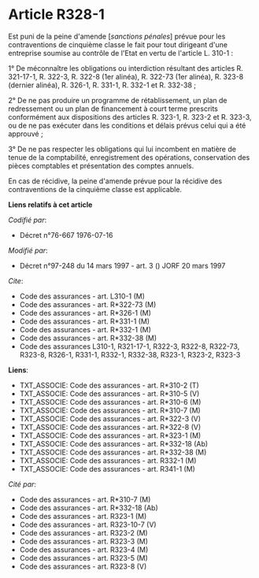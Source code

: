 # Article R328-1

Est puni de la peine d'amende [*sanctions pénales*] prévue pour les contraventions de cinquième classe le fait pour tout
dirigeant d'une entreprise soumise au contrôle de l'Etat en vertu de l'article L. 310-1 :

1° De méconnaître les obligations ou interdiction résultant des articles R. 321-17-1, R. 322-3, R. 322-8 (1er alinéa), R.
322-73 (1er alinéa), R. 323-8 (dernier alinéa), R. 326-1, R. 331-1, R. 332-1 et R. 332-38 ;

2° De ne pas produire un programme de rétablissement, un plan de redressement ou un plan de financement à court terme
prescrits conformément aux dispositions des articles R. 323-1, R. 323-2 et R. 323-3, ou de ne pas exécuter dans les
conditions et délais prévus celui qui a été approuvé ;

3° De ne pas respecter les obligations qui lui incombent en matière de tenue de la comptabilité, enregistrement des
opérations, conservation des pièces comptables et présentation des comptes annuels.

En cas de récidive, la peine d'amende prévue pour la récidive des contraventions de la cinquième classe est applicable.

**Liens relatifs à cet article**

_Codifié par_:

  - Décret n°76-667 1976-07-16

_Modifié par_:

  - Décret n°97-248 du 14 mars 1997 - art. 3 () JORF 20 mars 1997

_Cite_:

  - Code des assurances - art. L310-1 (M)
  - Code des assurances - art. R*322-73 (M)
  - Code des assurances - art. R*326-1 (M)
  - Code des assurances - art. R*331-1 (M)
  - Code des assurances - art. R*332-1 (M)
  - Code des assurances - art. R*332-38 (M)
  - Code des assurances L310-1, R321-17-1, R322-3, R322-8, R322-73, R323-8, R326-1, R331-1, R332-1, R332-38, R323-1, R323-2, R323-3

**Liens**:

  - TXT_ASSOCIE: Code des assurances - art. R*310-2 (T)
  - TXT_ASSOCIE: Code des assurances - art. R*310-5 (V)
  - TXT_ASSOCIE: Code des assurances - art. R*310-6 (M)
  - TXT_ASSOCIE: Code des assurances - art. R*310-7 (M)
  - TXT_ASSOCIE: Code des assurances - art. R*322-3 (V)
  - TXT_ASSOCIE: Code des assurances - art. R*322-8 (V)
  - TXT_ASSOCIE: Code des assurances - art. R*323-1 (M)
  - TXT_ASSOCIE: Code des assurances - art. R*332-18 (Ab)
  - TXT_ASSOCIE: Code des assurances - art. R*332-38 (M)
  - TXT_ASSOCIE: Code des assurances - art. R332-1 (M)
  - TXT_ASSOCIE: Code des assurances - art. R341-1 (M)

_Cité par_:

  - Code des assurances - art. R*310-7 (M)
  - Code des assurances - art. R*332-18 (Ab)
  - Code des assurances - art. R323-1 (M)
  - Code des assurances - art. R323-10-7 (V)
  - Code des assurances - art. R323-2 (M)
  - Code des assurances - art. R323-3 (M)
  - Code des assurances - art. R323-4 (M)
  - Code des assurances - art. R323-5 (M)
  - Code des assurances - art. R323-8 (V)
